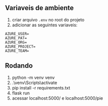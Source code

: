 ## Variaveis de ambiente

1. criar arquivo `.env` no root do projeto
2. adicionar as seguintes variaveis:
```
AZURE_USER=
AZURE_PAT=
AZURE_ORG=
AZURE_PROJECT=
AZURE_TEAM=
```
## Rodando

1. python -m venv venv
2. .\venv\Scripts\activate
3. pip install -r requirements.txt
4. flask run
5. acessar localhost:5000/ e localhost:5000/pie